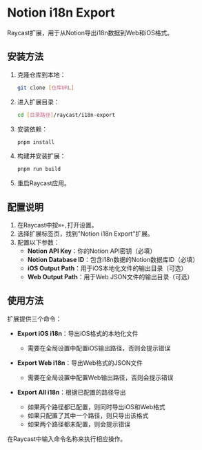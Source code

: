 # Notion i18n Export

Raycast扩展，用于从Notion导出i18n数据到Web和iOS格式。

## 安装方法

1. 克隆仓库到本地：
   ```bash
   git clone [仓库URL]
   ```

2. 进入扩展目录：
   ```bash
   cd [目录路径]/raycast/i18n-export
   ```

3. 安装依赖：
   ```bash
   pnpm install
   ```

4. 构建并安装扩展：
   ```bash
   pnpm run build
   ```

5. 重启Raycast应用。

## 配置说明

1. 在Raycast中按`⌘+,`打开设置。
2. 选择扩展标签页，找到"Notion i18n Export"扩展。
3. 配置以下参数：
   - **Notion API Key**：你的Notion API密钥（必填）
   - **Notion Database ID**：包含i18n数据的Notion数据库ID（必填）
   - **iOS Output Path**：用于iOS本地化文件的输出目录（可选）
   - **Web Output Path**：用于Web JSON文件的输出目录（可选）

## 使用方法

扩展提供三个命令：

- **Export iOS i18n**：导出iOS格式的本地化文件
  - 需要在全局设置中配置iOS输出路径，否则会提示错误

- **Export Web i18n**：导出Web格式的JSON文件
  - 需要在全局设置中配置Web输出路径，否则会提示错误

- **Export All i18n**：根据已配置的路径导出
  - 如果两个路径都已配置，则同时导出iOS和Web格式
  - 如果只配置了其中一个路径，则只导出该格式
  - 如果两个路径都未配置，则会提示错误

在Raycast中输入命令名称来执行相应操作。
